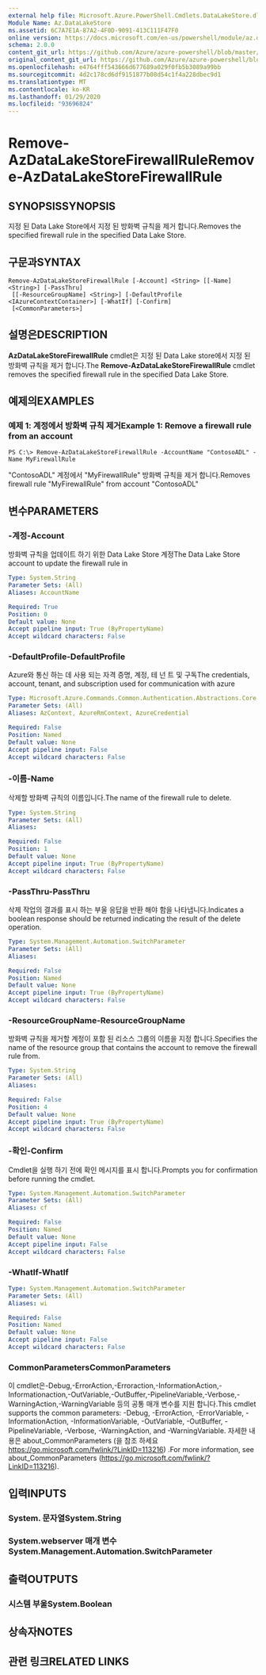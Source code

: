 ```yaml
---
external help file: Microsoft.Azure.PowerShell.Cmdlets.DataLakeStore.dll-Help.xml
Module Name: Az.DataLakeStore
ms.assetid: 6C7A7E1A-87A2-4F0D-9091-413C111F47F0
online version: https://docs.microsoft.com/en-us/powershell/module/az.datalakestore/remove-azdatalakestorefirewallrule
schema: 2.0.0
content_git_url: https://github.com/Azure/azure-powershell/blob/master/src/DataLakeStore/DataLakeStore/help/Remove-AzDataLakeStoreFirewallRule.md
original_content_git_url: https://github.com/Azure/azure-powershell/blob/master/src/DataLakeStore/DataLakeStore/help/Remove-AzDataLakeStoreFirewallRule.md
ms.openlocfilehash: e4764fff543666d677689a029f0fb5b3089a99bb
ms.sourcegitcommit: 4d2c178cd6df9151877b08d54c1f4a228dbec9d1
ms.translationtype: MT
ms.contentlocale: ko-KR
ms.lasthandoff: 01/29/2020
ms.locfileid: "93696824"
---
```

# <span data-ttu-id="11bf6-101">Remove-AzDataLakeStoreFirewallRule</span><span class="sxs-lookup"><span data-stu-id="11bf6-101">Remove-AzDataLakeStoreFirewallRule</span></span>

## <span data-ttu-id="11bf6-102">SYNOPSIS</span><span class="sxs-lookup"><span data-stu-id="11bf6-102">SYNOPSIS</span></span>
<span data-ttu-id="11bf6-103">지정 된 Data Lake Store에서 지정 된 방화벽 규칙을 제거 합니다.</span><span class="sxs-lookup"><span data-stu-id="11bf6-103">Removes the specified firewall rule in the specified Data Lake Store.</span></span>

## <span data-ttu-id="11bf6-104">구문과</span><span class="sxs-lookup"><span data-stu-id="11bf6-104">SYNTAX</span></span>

```
Remove-AzDataLakeStoreFirewallRule [-Account] <String> [[-Name] <String>] [-PassThru]
 [[-ResourceGroupName] <String>] [-DefaultProfile <IAzureContextContainer>] [-WhatIf] [-Confirm]
 [<CommonParameters>]
```

## <span data-ttu-id="11bf6-105">설명은</span><span class="sxs-lookup"><span data-stu-id="11bf6-105">DESCRIPTION</span></span>
<span data-ttu-id="11bf6-106">**AzDataLakeStoreFirewallRule** cmdlet은 지정 된 Data Lake store에서 지정 된 방화벽 규칙을 제거 합니다.</span><span class="sxs-lookup"><span data-stu-id="11bf6-106">The **Remove-AzDataLakeStoreFirewallRule** cmdlet removes the specified firewall rule in the specified Data Lake Store.</span></span>

## <span data-ttu-id="11bf6-107">예제의</span><span class="sxs-lookup"><span data-stu-id="11bf6-107">EXAMPLES</span></span>

### <span data-ttu-id="11bf6-108">예제 1: 계정에서 방화벽 규칙 제거</span><span class="sxs-lookup"><span data-stu-id="11bf6-108">Example 1: Remove a firewall rule from an account</span></span>
```
PS C:\> Remove-AzDataLakeStoreFirewallRule -AccountName "ContosoADL" -Name MyFirewallRule
```

<span data-ttu-id="11bf6-109">"ContosoADL" 계정에서 "MyFirewallRule" 방화벽 규칙을 제거 합니다.</span><span class="sxs-lookup"><span data-stu-id="11bf6-109">Removes firewall rule "MyFirewallRule" from account "ContosoADL"</span></span>

## <span data-ttu-id="11bf6-110">변수</span><span class="sxs-lookup"><span data-stu-id="11bf6-110">PARAMETERS</span></span>

### <span data-ttu-id="11bf6-111">-계정</span><span class="sxs-lookup"><span data-stu-id="11bf6-111">-Account</span></span>
<span data-ttu-id="11bf6-112">방화벽 규칙을 업데이트 하기 위한 Data Lake Store 계정</span><span class="sxs-lookup"><span data-stu-id="11bf6-112">The Data Lake Store account to update the firewall rule in</span></span>

```yaml
Type: System.String
Parameter Sets: (All)
Aliases: AccountName

Required: True
Position: 0
Default value: None
Accept pipeline input: True (ByPropertyName)
Accept wildcard characters: False
```

### <span data-ttu-id="11bf6-113">-DefaultProfile</span><span class="sxs-lookup"><span data-stu-id="11bf6-113">-DefaultProfile</span></span>
<span data-ttu-id="11bf6-114">Azure와 통신 하는 데 사용 되는 자격 증명, 계정, 테 넌 트 및 구독</span><span class="sxs-lookup"><span data-stu-id="11bf6-114">The credentials, account, tenant, and subscription used for communication with azure</span></span>

```yaml
Type: Microsoft.Azure.Commands.Common.Authentication.Abstractions.Core.IAzureContextContainer
Parameter Sets: (All)
Aliases: AzContext, AzureRmContext, AzureCredential

Required: False
Position: Named
Default value: None
Accept pipeline input: False
Accept wildcard characters: False
```

### <span data-ttu-id="11bf6-115">-이름</span><span class="sxs-lookup"><span data-stu-id="11bf6-115">-Name</span></span>
<span data-ttu-id="11bf6-116">삭제할 방화벽 규칙의 이름입니다.</span><span class="sxs-lookup"><span data-stu-id="11bf6-116">The name of the firewall rule to delete.</span></span>

```yaml
Type: System.String
Parameter Sets: (All)
Aliases:

Required: False
Position: 1
Default value: None
Accept pipeline input: True (ByPropertyName)
Accept wildcard characters: False
```

### <span data-ttu-id="11bf6-117">-PassThru</span><span class="sxs-lookup"><span data-stu-id="11bf6-117">-PassThru</span></span>
<span data-ttu-id="11bf6-118">삭제 작업의 결과를 표시 하는 부울 응답을 반환 해야 함을 나타냅니다.</span><span class="sxs-lookup"><span data-stu-id="11bf6-118">Indicates a boolean response should be returned indicating the result of the delete operation.</span></span>

```yaml
Type: System.Management.Automation.SwitchParameter
Parameter Sets: (All)
Aliases:

Required: False
Position: Named
Default value: None
Accept pipeline input: True (ByPropertyName)
Accept wildcard characters: False
```

### <span data-ttu-id="11bf6-119">-ResourceGroupName</span><span class="sxs-lookup"><span data-stu-id="11bf6-119">-ResourceGroupName</span></span>
<span data-ttu-id="11bf6-120">방화벽 규칙을 제거할 계정이 포함 된 리소스 그룹의 이름을 지정 합니다.</span><span class="sxs-lookup"><span data-stu-id="11bf6-120">Specifies the name of the resource group that contains the account to remove the firewall rule from.</span></span>

```yaml
Type: System.String
Parameter Sets: (All)
Aliases:

Required: False
Position: 4
Default value: None
Accept pipeline input: True (ByPropertyName)
Accept wildcard characters: False
```

### <span data-ttu-id="11bf6-121">-확인</span><span class="sxs-lookup"><span data-stu-id="11bf6-121">-Confirm</span></span>
<span data-ttu-id="11bf6-122">Cmdlet을 실행 하기 전에 확인 메시지를 표시 합니다.</span><span class="sxs-lookup"><span data-stu-id="11bf6-122">Prompts you for confirmation before running the cmdlet.</span></span>

```yaml
Type: System.Management.Automation.SwitchParameter
Parameter Sets: (All)
Aliases: cf

Required: False
Position: Named
Default value: None
Accept pipeline input: False
Accept wildcard characters: False
```

### <span data-ttu-id="11bf6-123">-WhatIf</span><span class="sxs-lookup"><span data-stu-id="11bf6-123">-WhatIf</span></span>
```yaml
Type: System.Management.Automation.SwitchParameter
Parameter Sets: (All)
Aliases: wi

Required: False
Position: Named
Default value: None
Accept pipeline input: False
Accept wildcard characters: False
```

### <span data-ttu-id="11bf6-124">CommonParameters</span><span class="sxs-lookup"><span data-stu-id="11bf6-124">CommonParameters</span></span>
<span data-ttu-id="11bf6-125">이 cmdlet은-Debug,-ErrorAction,-Erroraction,-InformationAction,-Informationaction,-OutVariable,-OutBuffer,-PipelineVariable,-Verbose,-WarningAction,-WarningVariable 등의 공통 매개 변수를 지원 합니다.</span><span class="sxs-lookup"><span data-stu-id="11bf6-125">This cmdlet supports the common parameters: -Debug, -ErrorAction, -ErrorVariable, -InformationAction, -InformationVariable, -OutVariable, -OutBuffer, -PipelineVariable, -Verbose, -WarningAction, and -WarningVariable.</span></span> <span data-ttu-id="11bf6-126">자세한 내용은 about_CommonParameters (을 참조 하세요 https://go.microsoft.com/fwlink/?LinkID=113216) .</span><span class="sxs-lookup"><span data-stu-id="11bf6-126">For more information, see about_CommonParameters (https://go.microsoft.com/fwlink/?LinkID=113216).</span></span>

## <span data-ttu-id="11bf6-127">입력</span><span class="sxs-lookup"><span data-stu-id="11bf6-127">INPUTS</span></span>

### <span data-ttu-id="11bf6-128">System. 문자열</span><span class="sxs-lookup"><span data-stu-id="11bf6-128">System.String</span></span>

### <span data-ttu-id="11bf6-129">System.webserver 매개 변수</span><span class="sxs-lookup"><span data-stu-id="11bf6-129">System.Management.Automation.SwitchParameter</span></span>

## <span data-ttu-id="11bf6-130">출력</span><span class="sxs-lookup"><span data-stu-id="11bf6-130">OUTPUTS</span></span>

### <span data-ttu-id="11bf6-131">시스템 부울</span><span class="sxs-lookup"><span data-stu-id="11bf6-131">System.Boolean</span></span>

## <span data-ttu-id="11bf6-132">상속자</span><span class="sxs-lookup"><span data-stu-id="11bf6-132">NOTES</span></span>

## <span data-ttu-id="11bf6-133">관련 링크</span><span class="sxs-lookup"><span data-stu-id="11bf6-133">RELATED LINKS</span></span>
